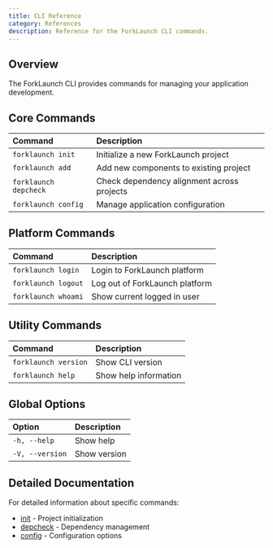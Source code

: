 ```yaml
---
title: CLI Reference
category: References
description: Reference for the ForkLaunch CLI commands.
---
```


## Overview

The ForkLaunch CLI provides commands for managing your application development.

## Core Commands

| Command | Description |
| :------ | :---------- |
| `forklaunch init` | Initialize a new ForkLaunch project |
| `forklaunch add` | Add new components to existing project |
| `forklaunch depcheck` | Check dependency alignment across projects |
| `forklaunch config` | Manage application configuration |

## Platform Commands

| Command | Description |
| :------ | :---------- |
| `forklaunch login` | Login to ForkLaunch platform |
| `forklaunch logout` | Log out of ForkLaunch platform |
| `forklaunch whoami` | Show current logged in user |

## Utility Commands

| Command | Description |
| :------ | :---------- |
| `forklaunch version` | Show CLI version |
| `forklaunch help` | Show help information |

## Global Options

| Option | Description |
| :----- | :---------- |
| `-h, --help` | Show help |
| `-V, --version` | Show version |

## Detailed Documentation

For detailed information about specific commands:
- [init](/docs/cli/init.md) - Project initialization
- [depcheck](/docs/cli/depcheck.md) - Dependency management
- [config](/docs/cli/config.md) - Configuration options
